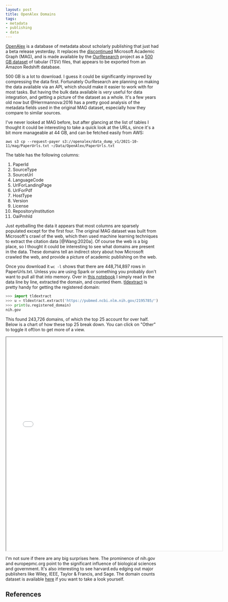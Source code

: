 ```yaml
---
layout: post
title: OpenAlex Domains
tags:
- metadata
- publishing
- data
---
```


[OpenAlex](https://openalex.org/) is a database of metadata about scholarly publishing that just had a beta release yesterday. It replaces the [discontinued](https://www.microsoft.com/en-us/research/project/academic/articles/microsoft-academic-to-expand-horizons-with-community-driven-approach/) Microsoft Academic Graph (MAG), and is made available by the [OurResearch](https://ourresearch.org) project as a [500 GB dataset](https://openalex.org/data-dump) of tabular (TSV) files, that appears to be exported from an Amazon Redshift database.

500 GB is a lot to download. I guess it could be significantly improved by compressing the data first. Fortunately OurResearch are planning on making the data available via an API, which should make it easier to work with for most tasks. But having the bulk data available is *very* useful for data integration, and getting a picture of the dataset as a whole. It's a few years old now but @Herrmannova:2016 has a pretty good analysis of the metadata fields used in the original MAG dataset, especially how they compare to similar  sources.

I've never looked at MAG before, but after glancing at the list of tables I thought it could be interesting to take a quick look at the URLs, since it's a bit more manageable at 44 GB, and can be fetched easily from AWS:

    aws s3 cp --request-payer s3://openalex/data_dump_v1/2021-10-11/mag/PaperUrls.txt ~/Data/OpenAlex/PaperUrls.txt
    
The table has the following columns:

1. PaperId
2. SourceType
3. SourceUrl
4. LanguageCode
5. UrlForLandingPage
6. UrlForPdf
7. HostType
8. Version
9. License
10. RepositoryInstitution
11. OaiPmhId

Just eyeballing the data it appears that most columns are sparsely populated except for the first four. The original MAG dataset was built from Microsoft's crawl of the web, which then used machine learning techniques to extract the citation data [@Wang:2020a]. Of course the web is a big place, so I thought it could be interesting to see what domains are present in the data. These domains tell an indirect story about how Microsoft crawled the web, and provide a picture of academic publishing on the web.

Once you download it `wc -l` shows that there are 448,714,897 rows in PaperUrls.txt. Unless you are using Spark or something you probably don't want to pull all that into memory. Over in [this notebook](https://github.com/edsu/notebooks/blob/master/OpenAlex.ipynb) I simply read in the data line by line, extracted the domain, and counted them. [tldextract](https://pypi.org/project/tldextract/) is pretty handy for getting the registered domain:

```python
>>> import tldextract
>>> u = tldextract.extract('https://pubmed.ncbi.nlm.nih.gov/2195785/')
>>> print(u.registered_domain)
nih.gov
```

This found 243,726 domains, of which the top 25 account for over half. Below is a chart of how these top 25 break down. You can click on "Other" to toggle it off/on to get more of a view.

<iframe src="/pages/openalex-domains.html" width="710" height="700"></iframe>

I'm not sure if there are any big surprises here. The prominence of nih.gov and europepmc.org point to the significant influence of biological sciences and government. It's also interesting to see harvard.edu edging out major publishers like Wiley, IEEE, Taylor &amp; Francis, and Sage. The domain counts dataset is available [here](/data/openalex-domains.csv) if you want to take a look yourself.

## References

